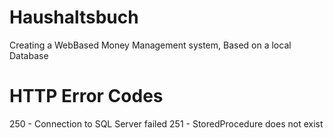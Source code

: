 # Haushaltsbuch
Creating a WebBased Money Management system, Based on a local Database



# HTTP Error Codes
250 - Connection to SQL Server failed
251 - StoredProcedure does not exist
